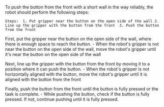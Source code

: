 To push the button from the front with a short wall in the way reliably, the robot should perform the following steps:

    Steps:  1. Put gripper near the button on the open side of the wall 2. Line up the gripper with the button from the front  3. Push the button from the front

First, put the gripper near the button on the open side of the wall, where there is enough space to reach the button.
	- When the robot's gripper is not near the button on the open side of the wall, move the robot's gripper until it's near the button on the open side of the wall

Next, line up the gripper with the button from the front by moving it to a position where it can push the button.
	- When the robot's gripper is not horizontally aligned with the button, move the robot's gripper until it is aligned with the button from the front

Finally, push the button from the front until the button is fully pressed or the task is complete.
	- While pushing the button, check if the button is fully pressed. If not, continue pushing until it is fully pressed.